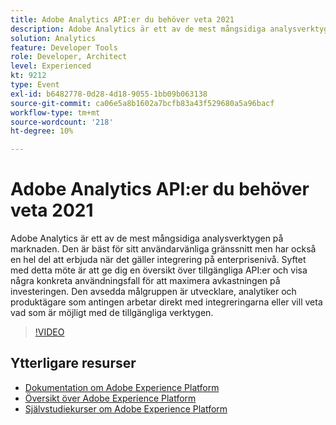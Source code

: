 ```yaml
---
title: Adobe Analytics API:er du behöver veta 2021
description: Adobe Analytics är ett av de mest mångsidiga analysverktygen på marknaden. Den är bäst för sitt användarvänliga gränssnitt men har också en hel del att erbjuda när det gäller integrering på enterprisenivå. Syftet med detta möte är att ge dig en översikt över tillgängliga API:er och visa några konkreta användningsfall för att maximera avkastningen på investeringen. Den avsedda målgruppen är utvecklare, analytiker och produktägare som antingen arbetar direkt med integreringarna eller vill veta vad som är möjligt med de tillgängliga verktygen.
solution: Analytics
feature: Developer Tools
role: Developer, Architect
level: Experienced
kt: 9212
type: Event
exl-id: b6482778-0d28-4d18-9055-1bb09b063138
source-git-commit: ca06e5a8b1602a7bcfb83a43f529680a5a96bacf
workflow-type: tm+mt
source-wordcount: '218'
ht-degree: 10%

---
```


# Adobe Analytics API:er du behöver veta 2021

Adobe Analytics är ett av de mest mångsidiga analysverktygen på marknaden. Den är bäst för sitt användarvänliga gränssnitt men har också en hel del att erbjuda när det gäller integrering på enterprisenivå. Syftet med detta möte är att ge dig en översikt över tillgängliga API:er och visa några konkreta användningsfall för att maximera avkastningen på investeringen. Den avsedda målgruppen är utvecklare, analytiker och produktägare som antingen arbetar direkt med integreringarna eller vill veta vad som är möjligt med de tillgängliga verktygen.

>[!VIDEO](https://video.tv.adobe.com/v/337576/?quality=12&learn=on&hidetitle=true)

## Ytterligare resurser

- [Dokumentation om Adobe Experience Platform](https://experienceleague.adobe.com/docs/experience-platform.html)
- [Översikt över Adobe Experience Platform](https://experienceleague.adobe.com/docs/experience-platform/landing/home.html)
- [Självstudiekurser om Adobe Experience Platform](https://experienceleague.adobe.com/docs/platform-learn/tutorials/overview.html?lang=sv)
